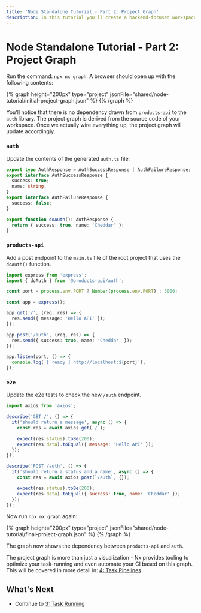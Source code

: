 ```yaml
---
title: 'Node Standalone Tutorial - Part 2: Project Graph'
description: In this tutorial you'll create a backend-focused workspace with Nx.
---
```


# Node Standalone Tutorial - Part 2: Project Graph

Run the command: `npx nx graph`. A browser should open up with the following contents:

{% graph height="200px" type="project" jsonFile="shared/node-tutorial/initial-project-graph.json" %}
{% /graph %}

You'll notice that there is no dependency drawn from `products-api` to the `auth` library. The project graph is derived from the source code of your workspace. Once we actually wire everything up, the project graph will update accordingly.

### `auth`

Update the contents of the generated `auth.ts` file:

```typescript {% fileName="auth/src/lib/auth.ts" %}
export type AuthResponse = AuthSuccessResponse | AuthFailureResponse;
export interface AuthSuccessResponse {
  success: true;
  name: string;
}
export interface AuthFailureResponse {
  success: false;
}

export function doAuth(): AuthResponse {
  return { success: true, name: 'Cheddar' };
}
```

### `products-api`

Add a post endpoint to the `main.ts` file of the root project that uses the `doAuth()` function.

```typescript {% fileName="src/main.ts" %}
import express from 'express';
import { doAuth } from '@products-api/auth';

const port = process.env.PORT ? Number(process.env.PORT) : 3000;

const app = express();

app.get('/', (req, res) => {
  res.send({ message: 'Hello API' });
});

app.post('/auth', (req, res) => {
  res.send({ success: true, name: 'Cheddar' });
});

app.listen(port, () => {
  console.log(`[ ready ] http://localhost:${port}`);
});
```

### `e2e`

Update the e2e tests to check the new `/auth` endpoint.

```javascript {% fileName="e2e/src/server/server.spec.ts" %}
import axios from 'axios';

describe('GET /', () => {
  it('should return a message', async () => {
    const res = await axios.get(`/`);

    expect(res.status).toBe(200);
    expect(res.data).toEqual({ message: 'Hello API' });
  });
});

describe('POST /auth', () => {
  it('should return a status and a name', async () => {
    const res = await axios.post(`/auth`, {});

    expect(res.status).toBe(200);
    expect(res.data).toEqual({ success: true, name: 'Cheddar' });
  });
});
```

Now run `npx nx graph` again:

{% graph height="200px" type="project" jsonFile="shared/node-tutorial/final-project-graph.json" %}
{% /graph %}

The graph now shows the dependency between `products-api` and `auth`.

The project graph is more than just a visualization - Nx provides tooling to optimize your task-running and even automate your CI based on this graph. This will be covered in more detail in: [4: Task Pipelines](/node-tutorial/4-task-pipelines).

## What's Next

- Continue to [3: Task Running](/node-tutorial/3-task-running)
